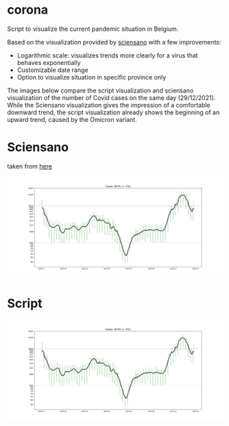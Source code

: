 # corona

Script to visualize the current pandemic situation in Belgium.

Based on the visualization provided by [sciensano](https://covid-19.sciensano.be/sites/default/files/Covid19/Meest%20recente%20update.pdf) with a few improvements:
* Logarithmic scale: visualizes trends more clearly for a virus that behaves exponentially
* Customizable date range
* Option to visualize situation in specific province only

The images below compare the script visualization and sciensano visualization of the number of Covid cases on the same day (29/12/2021). While the Sciensano visualization gives the impression of a comfortable downward trend, the script visualization already shows the beginning of an upward trend, caused by the Omicron variant.

# Sciensano 

taken from [here](http://covid-19.sciensano.be/sites/default/files/Covid19/COVID-19_Daily%20report_20211229%20-%20NL.pdf)

![Alt text](examples/out.png?raw=true)

# Script 

![Alt text](examples/out.png?raw=true)
